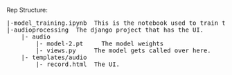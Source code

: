 Rep Structure:
<pre>
|-model_training.ipynb  This is the notebook used to train the custom model
|-audioprocessing  The django project that has the UI.
    |- audio
        |- model-2.pt     The model weights
        |- views.py     The model gets called over here.
    |- templates/audio
        |- record.html  The UI.
</pre>
